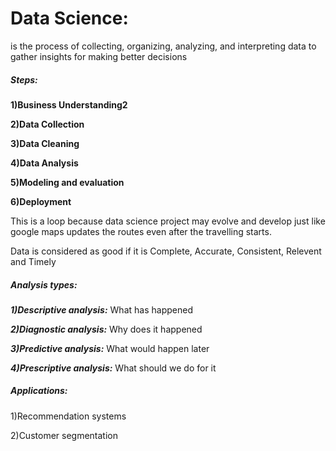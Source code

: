 # **Data Science:**

is the process of collecting, organizing, analyzing, and interpreting data to gather insights for making better decisions

##### **Steps:**

**1)Business Understanding2**

**2)Data Collection**

**3)Data Cleaning**

**4)Data Analysis**

**5)Modeling and evaluation**

**6)Deployment**

This is a loop because data science project may evolve and develop just like google maps updates the routes even after the travelling starts. 

Data is considered as good if it is Complete, Accurate, Consistent, Relevent and Timely



##### **Analysis types:**

***1)Descriptive analysis:*** What has happened

***2)Diagnostic analysis:*** Why does it happened

***3)Predictive analysis:*** What would happen later

***4)Prescriptive analysis:*** What should we do for it



##### **Applications:**

1)Recommendation systems

2)Customer segmentation

